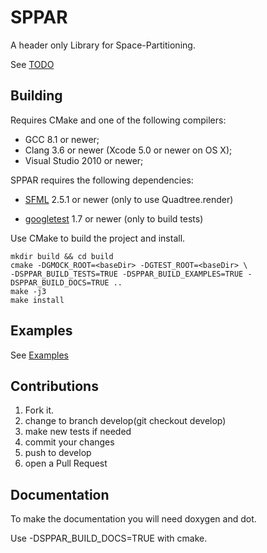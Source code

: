 # SPPAR #

A header only Library for Space-Partitioning.

See [TODO](https://github.com/cristianglezm/SPPAR/blob/master/TODO.md)

## Building ##

Requires CMake and one of the following compilers:

* GCC 8.1 or newer;
* Clang 3.6 or newer (Xcode 5.0 or newer on OS X);
* Visual Studio 2010 or newer;

SPPAR requires the following dependencies:

* [SFML](http://sfml-dev.org) 2.5.1 or newer (only to use Quadtree.render)

* [googletest](https://github.com/google/googletest) 1.7 or newer (only to build tests)

Use CMake to build the project and install.

```
mkdir build && cd build
cmake -DGMOCK_ROOT=<baseDir> -DGTEST_ROOT=<baseDir> \ 
-DSPPAR_BUILD_TESTS=TRUE -DSPPAR_BUILD_EXAMPLES=TRUE -DSPPAR_BUILD_DOCS=TRUE ..
make -j3
make install

```
## Examples ##

See [Examples](https://github.com/cristianglezm/SPPAR/tree/master/examples)

## Contributions ##

1. Fork it.
2. change to branch develop(git checkout develop)
3. make new tests if needed
3. commit your changes
4. push to develop
5. open a Pull Request

## Documentation ##

To make the documentation you will need doxygen and dot.

Use -DSPPAR_BUILD_DOCS=TRUE with cmake.


